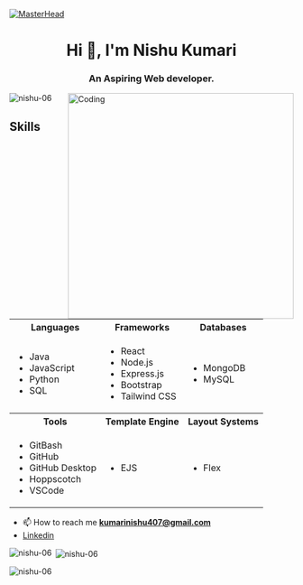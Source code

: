 [![MasterHead](https://repository-images.githubusercontent.com/588181932/e36ec678-7984-4cdd-8e4c-a3932772ff8e)](https://Nishu-06.io)
<h1 align="center">Hi 👋, I'm Nishu Kumari</h1>
<h3 align="center">An Aspiring Web developer.</h3>
<img align="right" alt="Coding" width="400" src="https://media.tenor.com/S59bPkT0pqcAAAAC/programming.gif">


<p align="left"> <img src="https://komarev.com/ghpvc/?username=nishu-06&label=Profile%20views&color=0e75b6&style=flat" alt="nishu-06" /> </p>

##  Skills

<div align="center">
  
<table>
  <tr>
    <th>Languages</th>
    <th>Frameworks</th>
    <th>Databases</th>
  </tr>
  <tr>
    <td>
      <ul>
        <li>Java</li>
        <li>JavaScript</li>
        <li>Python</li>
        <li>SQL</li>
      </ul>
    </td>
    <td>
      <ul>
        <li>React</li>
        <li>Node.js</li>
        <li>Express.js</li>
        <li>Bootstrap</li>
        <li>Tailwind CSS</li>
      </ul>
    </td>
    <td>
      <ul>
        <li>MongoDB</li>
        <li>MySQL</li>
      </ul>
    </td>
  </tr>
  <tr>
    <th>Tools</th>
    <th>Template Engine</th>
    <th>Layout Systems</th>
  </tr>
  <tr>
    <td>
      <ul>
        <li>GitBash</li>
        <li>GitHub</li>
        <li>GitHub Desktop</li>
        <li>Hoppscotch</li>
        <li>VSCode</li>
      </ul>
    </td>
    <td>
      <ul>
        <li>EJS</li>
      </ul>
    </td>
    <td>
      <ul>
        <li>Flex</li>
      </ul>
    </td>
  </tr>
</table>

</div>


- 📫 How to reach me **kumarinishu407@gmail.com**
- <a href="https://www.linkedin.com/in/nishu-kumari-5b4b61266/">Linkedin</a>





<p><img align="left" src="https://github-readme-stats.vercel.app/api/top-langs?username=nishu-06&show_icons=true&locale=en&layout=compact" alt="nishu-06" /></p>

<p>&nbsp;<img align="center" src="https://github-readme-stats.vercel.app/api?username=nishu-06&show_icons=true&locale=en" alt="nishu-06" /></p>

<p><img align="center" src="https://github-readme-streak-stats.herokuapp.com/?user=nishu-06&" alt="nishu-06" /></p>

